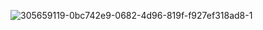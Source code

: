 ![305659119-0bc742e9-0682-4d96-819f-f927ef318ad8-1](https://github.com/user-attachments/assets/02432e47-ae88-4e6a-a239-ab322258a59b)
